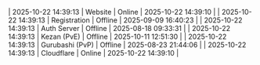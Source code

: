 | 2025-10-22 14:39:13 | Website | Online | 2025-10-22 14:39:10 |
| 2025-10-22 14:39:13 | Registration | Offline | 2025-09-09 16:40:23 |
| 2025-10-22 14:39:13 | Auth Server | Offline | 2025-08-18 09:33:31 |
| 2025-10-22 14:39:13 | Kezan (PvE) | Offline | 2025-10-11 12:51:30 |
| 2025-10-22 14:39:13 | Gurubashi (PvP) | Offline | 2025-08-23 21:44:06 |
| 2025-10-22 14:39:13 | Cloudflare | Online | 2025-10-22 14:39:10 |
